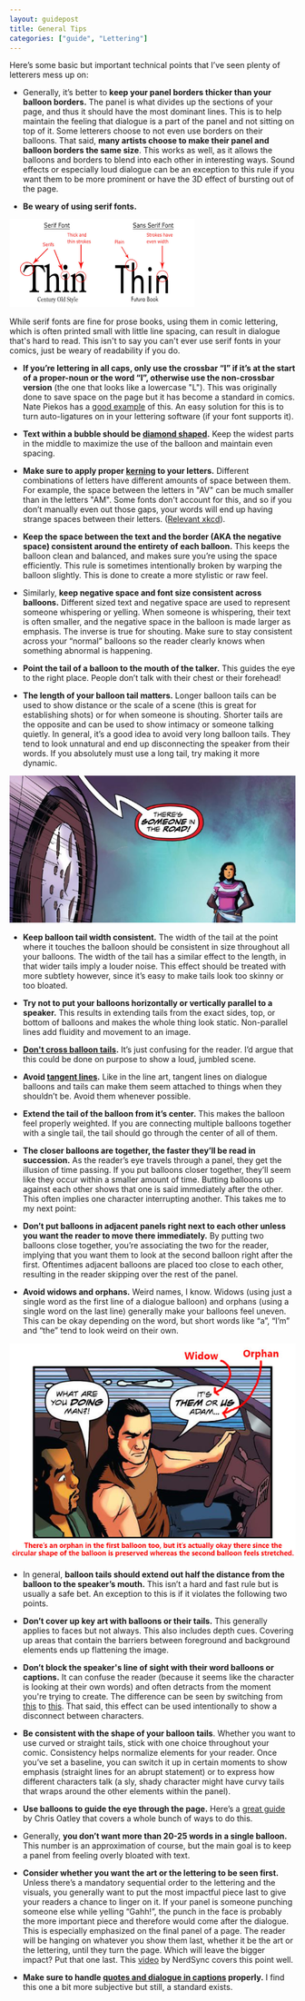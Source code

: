 ```yaml
---
layout: guidepost
title: General Tips
categories: ["guide", "Lettering"]
---
```


Here’s some basic but important technical points that I’ve seen plenty of letterers mess up on:

- Generally, it’s better to **keep your panel borders thicker than your balloon borders.** The panel is what divides up the sections of your page, and thus it should have the most dominant lines. This is to help maintain the feeling that dialogue is a part of the panel and not sitting on top of it. Some letterers choose to not even use borders on their balloons. That said, **many artists choose to make their panel and balloon borders the same size**. This works as well, as it allows the balloons and borders to blend into each other in interesting ways. Sound effects or especially loud dialogue can be an exception to this rule if you want them to be more prominent or have the 3D effect of bursting out of the page.

- **Be weary of using serif fonts.**

![](/images/guide/serif.png)

While serif fonts are fine for prose books, using them in comic lettering, which is often printed small with little line spacing, can result in dialogue that's hard to read. This isn't to say you can't ever use serif fonts in your comics, just be weary of readability if you do.

- **If you’re lettering in all caps, only use the crossbar “I” if it’s at the start of a proper-noun or the word “I”, otherwise use the non-crossbar version** (the one that looks like a lowercase "L"). This was originally done to save space on the page but it has become a standard in comics. Nate Piekos has a [good example](http://www.blambot.com/_images/_gallery/tips/bl001.jpg) of this. An easy solution for this is to turn auto-ligatures on in your lettering software (if your font supports it).

- **Text within a bubble should be [diamond shaped](https://i0.wp.com/chrisoatley.com/wp-content/uploads/2012/07/football.png?resize=560%2C297).** Keep the widest parts in the middle to maximize the use of the balloon and maintain even spacing.

- **Make sure to apply proper [kerning](http://www.blambot.com/_images/_gallery/tips/bl002.jpg) to your letters.** Different combinations of letters have different amounts of space between them. For example, the space between the letters in "AV" can be much smaller than in the letters "AM". Some fonts don't account for this, and so if you don’t manually even out those gaps, your words will end up having strange spaces between their letters. ([Relevant xkcd](https://xkcd.com/1015/)).

- **Keep the space between the text and the border (AKA the negative space) consistent around the entirety of each balloon.** This keeps the balloon clean and balanced, and makes sure you’re using the space efficiently. This rule is sometimes intentionally broken by warping the balloon slightly. This is done to create a more stylistic or raw feel.

- Similarly, **keep negative space and font size consistent across balloons.** Different sized text and negative space are used to represent someone whispering or yelling. When someone is whispering, their text is often smaller, and the negative space in the balloon is made larger as emphasis. The inverse is true for shouting. Make sure to stay consistent across your “normal” balloons so the reader clearly knows when something abnormal is happening.

- **Point the tail of a balloon to the mouth of the talker.** This guides the eye to the right place. People don’t talk with their chest or their forehead!

- **The length of your balloon tail matters.** Longer balloon tails can be used to show distance or the scale of a scene (this is great for establishing shots) or for when someone is shouting. Shorter tails are the opposite and can be used to show intimacy or someone talking quietly. In general, it’s a good idea to avoid very long balloon tails. They tend to look unnatural and end up disconnecting the speaker from their words. If you absolutely must use a long tail, try making it more dynamic.

![](/images/guide/jaggedtail.jpg)

- **Keep balloon tail width consistent.** The width of the tail at the point where it touches the balloon should be consistent in size throughout all your balloons. The width of the tail has a similar effect to the length, in that wider tails imply a louder noise. This effect should be treated with more subtlety however, since it’s easy to make tails look too skinny or too bloated.

- **Try not to put your balloons horizontally or vertically parallel to a speaker.** This results in extending tails from the exact sides, top, or bottom of balloons and makes the whole thing look static. Non-parallel lines add fluidity and movement to an image.

- **[Don't cross balloon tails](https://pbs.twimg.com/media/C-7O6e4XsAElfkj.jpg).** It’s just confusing for the reader. I’d argue that this could be done on purpose to show a loud, jumbled scene.

- **Avoid [tangent lines](http://www.blambot.com/_images/grammar_tangents.jpg).** Like in the line art, tangent lines on dialogue balloons and tails can make them seem attached  to things when they shouldn’t be. Avoid them whenever possible.

- **Extend the tail of the balloon from it’s center.** This makes the balloon feel properly weighted. If you are connecting multiple balloons together with a single tail, the tail should go through the center of all of them.

- **The closer balloons are together, the faster they’ll be read in succession.** As the reader’s eye travels through a panel, they get the illusion of time passing. If you put balloons closer together, they’ll seem like they occur within a smaller amount of time. Butting balloons up against each other shows that one is said immediately after the other. This often implies one character interrupting another. This takes me to my next point:

- **Don’t put balloons in adjacent panels right next to each other unless you want the reader to move there immediately.** By putting two balloons close together, you’re associating the two for the reader, implying that you want them to look at the second balloon right after the first. Oftentimes adjacent balloons are placed too close to each other, resulting in the reader skipping over the rest of the panel.

- **Avoid widows and orphans.** Weird names, I know. Widows (using just a single word as the first line of a dialogue balloon) and orphans (using a single word on the last line) generally make your balloons feel uneven. This can be okay depending on the word, but short words like “a”, “I’m” and “the” tend to look weird on their own.

![](/images/guide/widow.jpg)

- In general, **balloon tails should extend out half the distance from the balloon to the speaker’s mouth.** This isn’t a hard and fast rule but is usually a safe bet. An exception to this is if it violates the following two points.

- **Don’t cover up key art with balloons or their tails.** This generally applies to faces but not always. This also includes depth cues. Covering up areas that contain the barriers between foreground and background elements ends up flattening the image.

- **Don’t block the speaker's line of sight with their word balloons or captions.** It can confuse the reader (because it seems like the character is looking at their own words) and often detracts from the moment you're trying to create. The difference can be seen by switching from [this](http://www.balloontales.com/tips/tails_joins/pointer1_lg.gif) to [this](http://www.balloontales.com/tips/tails_joins/pointer4_lg.gif). That said, this effect can be used intentionally to show a disconnect between characters.

- **Be consistent with the shape of your balloon tails**. Whether you want to use curved or straight tails, stick with one choice throughout your comic. Consistency helps normalize elements for your reader. Once you’ve set a baseline, you can switch it up in certain moments to show emphasis (straight lines for an abrupt statement) or to express how different characters talk (a sly, shady character might have curvy tails that wraps around the other elements within the panel).

- **Use balloons to guide the eye through the page.** Here’s a [great guide](http://chrisoatley.com/comic-balloons-comic-layout/) by Chris Oatley that covers a whole bunch of ways to do this. 

- Generally, **you don’t want more than 20-25 words in a single balloon.** This number is an approximation of course, but the main goal is to keep a panel from feeling overly bloated with text.

- **Consider whether you want the art or the lettering to be seen first.** Unless there’s a mandatory sequential order to the lettering and the visuals, you generally want to put the most impactful piece last to give your readers a chance to linger on it. If your panel is someone punching someone else while yelling “Gahh!”, the punch in the face is probably the more important piece and therefore would come after the dialogue. This is especially emphasized on the final panel of a page. The reader will be hanging on whatever you show them last, whether it be the art or the lettering, until they turn the page. Which will leave the bigger impact? Put that one last. This [video](https://www.youtube.com/watch?v=5cKBVS6OftQ) by NerdSync covers this point well.

- **Make sure to handle [quotes and dialogue in captions](http://www.blambot.com/_images/_gallery/tips/bl009.jpg) properly.** I find this one a bit more subjective but still, a standard exists.